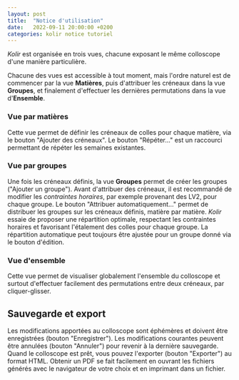 ```yaml
---
layout: post
title:  "Notice d'utilisation"
date:   2022-09-11 20:00:00 +0200
categories: kolir notice tutoriel
---
```


*Kolir* est organisée en trois vues, chacune exposant le même colloscope d'une manière particulière.

Chacune des vues est accessible à tout moment, mais l'ordre naturel est de commencer par la vue **Matières**, puis d'attribuer les créneaux dans la vue **Groupes**, et finalement d'effectuer les dernières permutations dans la vue d'**Ensemble**.

### Vue par matières 

Cette vue permet de définir les créneaux de colles pour chaque matière, via le bouton "Ajouter des créneaux". Le bouton "Répéter..." est un raccourci permettant de répéter les semaines existantes.

### Vue par groupes 

Une fois les créneaux définis, la vue **Groupes** permet de créer les groupes ("Ajouter un groupe").
Avant d'attribuer des créneaux, il est recommandé de modifier les *contraintes horaires*, par exemple provenant des LV2, pour chaque groupe.
Le bouton "Attribuer automatiquement..." permet de distribuer les groupes sur les créneaux définis, matière par matière. *Kolir* essaie de proposer une répartition optimale, respectant les contraintes horaires et favorisant l'étalement des colles pour chaque groupe.
La répartition automatique peut toujours être ajustée pour un groupe donné via le bouton d'édition.

### Vue d'ensemble

Cette vue permet de visualiser globalement l'ensemble du colloscope et surtout d'effectuer facilement des permutations entre deux créneaux, par cliquer-glisser.

## Sauvegarde et export

Les modifications apportées au colloscope sont éphémères et doivent être enregistrées (bouton "Enregistrer"). Les modifications courantes peuvent être annulées (bouton "Annuler") pour revenir à la dernière sauvegarde.
Quand le colloscope est prêt, vous pouvez l'exporter (bouton "Exporter") au format HTML. Obtenir un PDF se fait facilement en ouvrant les fichiers générés avec le navigateur de votre choix et en imprimant dans un fichier.